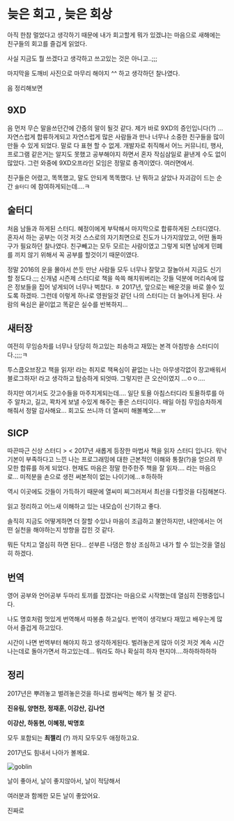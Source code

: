 # 늦은 회고 , 늦은 회상

아직 한참 멀었다고 생각하기 때문에 내가 회고할게 뭐가 있겠냐는 마음으로 새해에는 친구들의 회고를 즐겁게 읽었다.

사실 지금도 뭘 쓰겠다고 생각하고 쓰고있는 것은 아니고..;;; 

마지막을 도깨비 사진으로 마무리 해야지 ^^ 하고 생각하던 찰나였다.

음 정리해보면

## 9XD

음 먼저 무슨 말을쓰던간에 간증의 말이 될것 같다. 제가 바로 9XD의 증인입니다(?) … 자연스럽게 합류하게되고 자연스럽게 많은 사람들과 만나 너무나 소중한 친구들을 많이 만들 수 있게 되었다. 말로 다 표현 할 수 없게.  개발자로 취직해서 어느 커뮤니티, 행사, 프로그램 같은거는 알지도 못했고 공부해야지 하면서 혼자 작심삼일로 끝낸게 수도 없이 많았다. 그런 와중에 9XD오프라인 모임은 정말로 충격이였다. 여러면에서. 

친구들은 어렸고, 똑똑했고, 말도 안되게 똑똑했다. 난 뭐하고 살았나 자괴감이 드는 순간  `술터디` 에 참여하게되는데….ㅋ



## 술터디

처음 남들과 하게된 스터디. 혜정이에게 부탁해서 마지막으로 합류하게된 스터디였다. 혼자서 하는 공부는 이것 저것 스스로의 자기최면으로 진도가 나가지않았고, 어떤 돌파구가 필요하던 찰나였다. 친구빼고는 모두 모르는 사람이였고 그렇게 되면 남에게 민폐를 끼지 않기 위해서 꼭 공부를 할것이기 때문이였다. 

정말 2016의 운을 몰아서 쓴듯 만난 사람들 모두 너무나 잘맞고 잘놀아서 지금도 신기할 정도다.;;; 신개념 시즌제 스터디로 책을 쓱쓱 해치워버리는 갓들 덕분에 머리속에 많은 정보들을 집어 넣게되어 너무나 벅찼다. ㅎ 2017년, 앞으로는 배운것을 바로 쓸수 있도록 하겠따. 그런데 이렇게 하나로 영원일것 같던 나의 스터디는 더 늘어나게 된다. 사람의 욕심은 끝이없고 똑같은 실수를 반복하지...



## 새터장

여전히 무임승차를 너무나 당당히 하고있는 죄송하고 재밌는 본격 아침방송 스터디이다.;;;;ㅋ 

투스쿱오브장고 책을 읽자! 라는 취지로 책욕심이 끝없는 나는 아무생각없이 장고배워서 블로그하자! 라고 생각하고 탑승하게 되엇따. 그렇지만 큰 오산이였지 …ㅇㅇ…. 

하지만 여기서도 갓고수들을 마주치게되는데…. 일단 토욜 아침스터디라 토욜하루를 아주 알차고, 길고, 꽉차게 보낼 수있게 해주는 좋은 스터디이다.  매일 아침 무임승차하게 해줘서 정말 감사해요… 회고도 쓰니까 더 열씨미 해볼꼐오….ㅠ



## SICP

따끈따근 신상 스터디 > <  2017년 새롭게 등장한 마법사 책을 읽자 스터디 입니다. 워낙 기본이 부족하다고 느낀 나는 프로그래밍에 대한 근본적인 이해와 통찰(?)을 얻으려 무모한 합류를 하게 되었다. 현재도 마음은 정말 한주한주 책을 잘 읽자…. 라는 마음으로… 미적분을 손으로 생전 써본적이 없는 나이기에…ㅎ하하하

역시 이곳에도 갓들이 가득하기 때문에 열씨미 찌그러져서 최선을 다할것을 다짐해본다.

읽고 정리하고 어느새 이해하고 있는 내모습이 신기하고 좋다.

솔직히 지금도 어떻게하면 더 잘할 수있나 마음이 조급하고 불안하지만,  내안에서는 어떤 실천을 해야하는지 방향을 잡힌 것 같다. 

뭐든 닥치고 열심히 하면 된다… 섣부른 나댐은 항상 조심하고 내가 할 수 있는것을 열심히 하겠다.



## 번역

영어 공부와 언어공부 두마리 토끼를 잡겠다는 마음으로 시작했는데  열심히 진행중입니다. 

나도 명호처럼 멋있게 번역해서 따봉충 하고싶다. 번역이 생각보다 재밌고 배우는게 많아서 즐겁게 하고있다. 

시간이 나면 번역부터 해야지 하고 생각하게된다. 벌려놓은게 많아 이것 저것 계속 시간나는데로 돌아가면서 하고있는데… 뭐라도 하나 확실히 하자 현지야….하하하하하하





## 정리

2017년은 뿌려놓고 벌려놓은것을 하나로 쌈싸먹는 해가 될 것 같다. 

**진유림, 양현찬, 정재훈, 이강산, 김나연**

**이강산, 하동현, 이혜정, 박명호**

모두 포함되는 **최젤리** (?) 까지 모두모두 애정하고요.

2017년도 힘내서 나아가 볼께요.

![goblin](/Users/jeonghyeonji/til/goblin.png)





 날이 좋아서, 날이 좋지않아서, 날이 적당해서 

여러분과 함께한 모든 날이 좋았어요.

진짜로